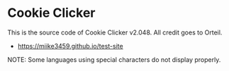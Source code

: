 # Cookie Clicker

This is the source code of Cookie Clicker v2.048. All credit goes to Orteil.

- https://miike3459.github.io/test-site

NOTE: Some languages using special characters do not display properly.
